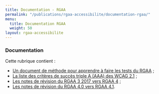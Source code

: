 ```yaml
---
title: Documentation - RGAA
permalink: "/publications/rgaa-accessibilite/documentation-rgaa/"
menu:
  title: Documentation RGAA
  weight: 50
layout: rgaa-accessibilite
---
```


### Documentation

Cette rubrique contient :

* [Un document de méthode pour apprendre à faire les tests du RGAA](/publications/rgaa-accessibilite/documentation-rgaa/methodologie-test/) ;
* [La liste des critères de succès triple A (AAA) des WCAG 2.1](/publications/rgaa-accessibilite/documentation-rgaa/annexe-aaa/) ;
* [Les notes de révision du RGAA 3 2017 vers RGAA 4](/publications/rgaa-accessibilite/documentation-rgaa/notes-revision-rgaa3-rgaa4.0/) ;
* [Les notes de révision du RGAA 4.0 vers RGAA 4.1](/publications/rgaa-accessibilite/documentation-rgaa/notes-revision-rgaa4.0-rgaa4.1/).
